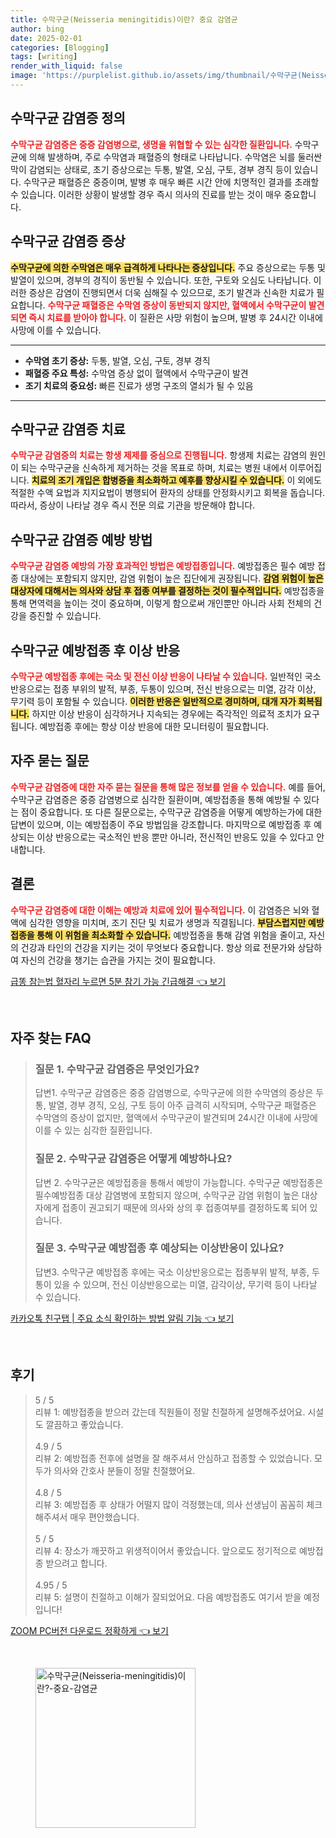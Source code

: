 ```yaml
---
title: 수막구균(Neisseria meningitidis)이란? 중요 감염균
author: bing
date: 2025-02-01
categories: [Blogging]
tags: [writing]
render_with_liquid: false
image: 'https://purplelist.github.io/assets/img/thumbnail/수막구균(Neisseria-meningitidis)이란?-중요-감염균.webp'
---
```



<h2 id='수막구균 감염증 정의'>수막구균 감염증 정의</h2>

<p><b><span style="color: #ee2323;">수막구균 감염증은 중증 감염병으로, 생명을 위협할 수 있는 심각한 질환입니다.</span></b> 수막구균에 의해 발생하며, 주로 수막염과 패혈증의 형태로 나타납니다. 수막염은 뇌를 둘러싼 막이 감염되는 상태로, 초기 증상으로는 두통, 발열, 오심, 구토, 경부 경직 등이 있습니다. 수막구균 패혈증은 중증이며, 발병 후 매우 빠른 시간 안에 치명적인 결과를 초래할 수 있습니다. 이러한 상황이 발생할 경우 즉시 의사의 진료를 받는 것이 매우 중요합니다.</p>

<h2 id='수막구균 감염증 증상'>수막구균 감염증 증상</h2>

<p><b><span style="background-color: #ffe066;">수막구균에 의한 수막염은 매우 급격하게 나타나는 증상입니다.</span></b> 주요 증상으로는 두통 및 발열이 있으며, 경부의 경직이 동반될 수 있습니다. 또한, 구토와 오심도 나타납니다. 이러한 증상은 감염이 진행되면서 더욱 심해질 수 있으므로, 조기 발견과 신속한 치료가 필요합니다. <b><span style="color: #ee2323;">수막구균 패혈증은 수막염 증상이 동반되지 않지만, 혈액에서 수막구균이 발견되면 즉시 치료를 받아야 합니다.</span></b> 이 질환은 사망 위험이 높으며, 발병 후 24시간 이내에 사망에 이를 수 있습니다.</p>

<hr />

<ul>
    <li><b>수막염 초기 증상:</b> 두통, 발열, 오심, 구토, 경부 경직</li>
    <li><b>패혈증 주요 특성:</b> 수막염 증상 없이 혈액에서 수막구균이 발견</li>
    <li><b>조기 치료의 중요성:</b> 빠른 진료가 생명 구조의 열쇠가 될 수 있음</li>
</ul>

<hr />

<h2 id='수막구균 감염증 치료'>수막구균 감염증 치료</h2>

<p><b><span style="color: #ee2323;">수막구균 감염증의 치료는 항생 제제를 중심으로 진행됩니다.</span></b> 항생제 치료는 감염의 원인이 되는 수막구균을 신속하게 제거하는 것을 목표로 하며, 치료는 병원 내에서 이루어집니다. <b><span style="background-color: #ffe066;">치료의 조기 개입은 합병증을 최소화하고 예후를 향상시킬 수 있습니다.</span></b> 이 외에도 적절한 수액 요법과 지지요법이 병행되어 환자의 상태를 안정화시키고 회복을 돕습니다. 따라서, 증상이 나타날 경우 즉시 전문 의료 기관을 방문해야 합니다.</p>

<h2 id='수막구균 감염증 예방 방법'>수막구균 감염증 예방 방법</h2>

<p><b><span style="color: #ee2323;">수막구균 감염증 예방의 가장 효과적인 방법은 예방접종입니다.</span></b> 예방접종은 필수 예방 접종 대상에는 포함되지 않지만, 감염 위험이 높은 집단에게 권장됩니다. <b><span style="background-color: #ffe066;">감염 위험이 높은 대상자에 대해서는 의사와 상담 후 접종 여부를 결정하는 것이 필수적입니다.</span></b> 예방접종을 통해 면역력을 높이는 것이 중요하며, 이렇게 함으로써 개인뿐만 아니라 사회 전체의 건강을 증진할 수 있습니다.</p>

<h2 id='수막구균 예방접종 후 이상 반응'>수막구균 예방접종 후 이상 반응</h2>

<p><b><span style="color: #ee2323;">수막구균 예방접종 후에는 국소 및 전신 이상 반응이 나타날 수 있습니다.</span></b> 일반적인 국소 반응으로는 접종 부위의 발적, 부종, 두통이 있으며, 전신 반응으로는 미열, 감각 이상, 무기력 등이 포함될 수 있습니다. <b><span style="background-color: #ffe066;">이러한 반응은 일반적으로 경미하며, 대개 자가 회복됩니다.</span></b> 하지만 이상 반응이 심각하거나 지속되는 경우에는 즉각적인 의료적 조치가 요구됩니다. 예방접종 후에는 항상 이상 반응에 대한 모니터링이 필요합니다.</p>

<h2 id='자주 묻는 질문'>자주 묻는 질문</h2>

<p><b><span style="color: #ee2323;">수막구균 감염증에 대한 자주 묻는 질문을 통해 많은 정보를 얻을 수 있습니다.</span></b> 예를 들어, 수막구균 감염증은 중증 감염병으로 심각한 질환이며, 예방접종을 통해 예방될 수 있다는 점이 중요합니다. 또 다른 질문으로는, 수막구균 감염증을 어떻게 예방하는가에 대한 답변이 있으며, 이는 예방접종이 주요 방법임을 강조합니다. 마지막으로 예방접종 후 예상되는 이상 반응으로는 국소적인 반응 뿐만 아니라, 전신적인 반응도 있을 수 있다고 안내합니다.</p>

<h2 id='결론'>결론</h2>

<p><b><span style="color: #ee2323;">수막구균 감염증에 대한 이해는 예방과 치료에 있어 필수적입니다.</span></b> 이 감염증은 뇌와 혈액에 심각한 영향을 미치며, 조기 진단 및 치료가 생명과 직결됩니다. <b><span style="background-color: #ffe066;">부담스럽지만 예방접종을 통해 이 위험을 최소화할 수 있습니다.</span></b> 예방접종을 통해 감염 위험을 줄이고, 자신의 건강과 타인의 건강을 지키는 것이 무엇보다 중요합니다. 항상 의료 전문가와 상담하여 자신의 건강을 챙기는 습관을 가지는 것이 필요합니다.</p>


<p><a class="click-button" title="급똥 참는법 혈자리 누르면 5분 참기 가능 긴급해결" href="https://purplelist.github.io/posts/%EA%B8%89%EB%98%A5-%EC%B0%B8%EB%8A%94%EB%B2%95-%ED%98%88%EC%9E%90%EB%A6%AC-%EB%88%84%EB%A5%B4%EB%A9%B4-5%EB%B6%84-%EC%B0%B8%EA%B8%B0-%EA%B0%80%EB%8A%A5-%EA%B8%B4%EA%B8%89%ED%95%B4%EA%B2%B0/" rel="dofollow">급똥 참는법 혈자리 누르면 5분 참기 가능 긴급해결 👈 보기</a></p><br>
<h2 id='자주_찾는_FAQ'>자주 찾는 FAQ</h2>
<div itemscope="" itemtype="https://schema.org/FAQPage"> 
<blockquote> 
<div itemscope="" itemprop="mainEntity" itemtype="https://schema.org/Question"> 
<h3 itemprop="name">질문 1. 수막구균 감염증은 무엇인가요?</h3> 
<div itemscope="" itemprop="acceptedAnswer" itemtype="https://schema.org/Answer"> 
<span itemprop="text"> 
<p>답변1. 수막구균 감염증은 중증 감염병으로, 수막구균에 의한 수막염의 증상은 두통, 발열, 경부 경직, 오심, 구토 등이 아주 급격히 시작되며, 수막구균 패혈증은 수막염의 증상이 없지만, 혈액에서 수막구균이 발견되며 24시간 이내에 사망에 이를 수 있는 심각한 질환입니다.</p> 
</span> 
</div> 
</div> 
<div itemscope="" itemprop="mainEntity" itemtype="https://schema.org/Question"> 
<h3 itemprop="name">질문 2. 수막구균 감염증은 어떻게 예방하나요?</h3> 
<div itemscope="" itemprop="acceptedAnswer" itemtype="https://schema.org/Answer"> 
<span itemprop="text"> 
<p>답변 2. 수막구균은 예방접종을 통해서 예방이 가능합니다. 수막구균 예방접종은 필수예방접종 대상 감염병에 포함되지 않으며, 수막구균 감염 위험이 높은 대상자에게 접종이 권고되기 때문에 의사와 상의 후 접종여부를 결정하도록 되어 있습니다.</p> 
</span> 
</div> 
</div> 
<div itemscope="" itemprop="mainEntity" itemtype="https://schema.org/Question"> 
<h3 itemprop="name">질문 3. 수막구균 예방접종 후 예상되는 이상반응이 있나요?</h3> 
<div itemscope="" itemprop="acceptedAnswer" itemtype="https://schema.org/Answer"> 
<span itemprop="text"> 
<p>답변3. 수막구균 예방접종 후에는 국소 이상반응으로는 접종부위 발적, 부종, 두통이 있을 수 있으며, 전신 이상반응으로는 미열, 감각이상, 무기력 등이 나타날 수 있습니다.</p> 
</span> 
</div> 
</div> 
</blockquote> 
</div>
<p><a class="click-button" title="카카오톡 친구탭 | 주요 소식 확인하는 방법 알림 기능" href="https://purplelist.github.io/posts/%EC%B9%B4%EC%B9%B4%EC%98%A4%ED%86%A1-%EC%B9%9C%EA%B5%AC%ED%83%AD-%EC%A3%BC%EC%9A%94-%EC%86%8C%EC%8B%9D-%ED%99%95%EC%9D%B8%ED%95%98%EB%8A%94-%EB%B0%A9%EB%B2%95-%EC%95%8C%EB%A6%BC-%EA%B8%B0%EB%8A%A5/" rel="dofollow">카카오톡 친구탭 | 주요 소식 확인하는 방법 알림 기능 👈 보기</a></p><br>
<h2 id='후기'>후기</h2>
<div itemscope itemtype="https://schema.org/Product">
  <blockquote>
  <div itemprop="review" itemscope itemtype="https://schema.org/Review">
      <div itemprop="reviewRating" itemscope itemtype="https://schema.org/Rating"> <span itemprop="ratingValue">5</span> / <span itemprop="bestRating">5</span> </div>
      <span itemprop="reviewBody">리뷰 1: 예방접종을 받으러 갔는데 직원들이 정말 친절하게 설명해주셨어요. 시설도 깔끔하고 좋았습니다.</span>
  </div>
  <br>
  <div itemprop="review" itemscope itemtype="https://schema.org/Review">
      <div itemprop="reviewRating" itemscope itemtype="https://schema.org/Rating"> <span itemprop="ratingValue">4.9</span> / <span itemprop="bestRating">5</span> </div>
      <span itemprop="reviewBody">리뷰 2: 예방접종 전후에 설명을 잘 해주셔서 안심하고 접종할 수 있었습니다. 모두가 의사와 간호사 분들이 정말 친절했어요.</span>
  </div>
  <br>
  <div itemprop="review" itemscope itemtype="https://schema.org/Review">
      <div itemprop="reviewRating" itemscope itemtype="https://schema.org/Rating"> <span itemprop="ratingValue">4.8</span> / <span itemprop="bestRating">5</span> </div>
      <span itemprop="reviewBody">리뷰 3: 예방접종 후 상태가 어떨지 많이 걱정했는데, 의사 선생님이 꼼꼼히 체크해주셔서 매우 편안했습니다.</span>
  </div>
  <br>
  <div itemprop="review" itemscope itemtype="https://schema.org/Review">
      <div itemprop="reviewRating" itemscope itemtype="https://schema.org/Rating"> <span itemprop="ratingValue">5</span> / <span itemprop="bestRating">5</span> </div>
      <span itemprop="reviewBody">리뷰 4: 장소가 깨끗하고 위생적이어서 좋았습니다. 앞으로도 정기적으로 예방접종 받으려고 합니다.</span>
  </div>
  <br>
  <div itemprop="review" itemscope itemtype="https://schema.org/Review">
      <div itemprop="reviewRating" itemscope itemtype="https://schema.org/Rating"> <span itemprop="ratingValue">4.95</span> / <span itemprop="bestRating">5</span> </div>
      <span itemprop="reviewBody">리뷰 5: 설명이 친절하고 이해가 잘되었어요. 다음 예방접종도 여기서 받을 예정입니다!</span>
  </div>
  </blockquote>
</div>
<p><a class="click-button" title="ZOOM PC버전 다운로드 정확하게" href="https://purplelist.github.io/posts/ZOOM-PC%EB%B2%84%EC%A0%84-%EB%8B%A4%EC%9A%B4%EB%A1%9C%EB%93%9C-%EC%A0%95%ED%99%95%ED%95%98%EA%B2%8C/" rel="dofollow">ZOOM PC버전 다운로드 정확하게 👈 보기</a></p><br>
<figure class="image"><img src="https://purplelist.github.io/assets/img/thumbnail/수막구균(Neisseria-meningitidis)이란?-중요-감염균.webp" alt="수막구균(Neisseria-meningitidis)이란?-중요-감염균" width="256" height="256"></figure>